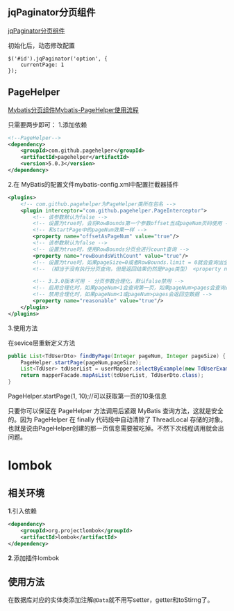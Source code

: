 ## jqPaginator分页组件
[jqPaginator分页组件](http://jqpaginator.keenwon.com/)

初始化后，动态修改配置
```
$('#id').jqPaginator('option', {
    currentPage: 1
});
```
## PageHelper
[Mybatis分页组件Mybatis-PageHelper使用流程](https://pagehelper.github.io/)

只需要两步即可：
1.添加依赖
```xml
<!--PageHelper-->
<dependency>
    <groupId>com.github.pagehelper</groupId>
    <artifactId>pagehelper</artifactId>
    <version>5.0.3</version>
</dependency>
```
2.在 MyBatis的配置文件mybatis-config.xml中配置拦截器插件
```xml
<plugins>
    <!-- com.github.pagehelper为PageHelper类所在包名 -->
    <plugin interceptor="com.github.pagehelper.PageInterceptor">
        <!-- 该参数默认为false -->
        <!-- 设置为true时，会将RowBounds第一个参数offset当成pageNum页码使用 -->
        <!-- 和startPage中的pageNum效果一样 -->
        <property name="offsetAsPageNum" value="true"/>
        <!-- 该参数默认为false -->
        <!-- 设置为true时，使用RowBounds分页会进行count查询 -->
        <property name="rowBoundsWithCount" value="true"/>
        <!-- 设置为true时，如果pageSize=0或者RowBounds.limit = 0就会查询出全部的结果 -->
        <!-- （相当于没有执行分页查询，但是返回结果仍然是Page类型） <property name="pageSizeZero" value="true"/> -->

        <!-- 3.3.0版本可用 - 分页参数合理化，默认false禁用 -->
        <!-- 启用合理化时，如果pageNum<1会查询第一页，如果pageNum>pages会查询最后一页 -->
        <!-- 禁用合理化时，如果pageNum<1或pageNum>pages会返回空数据 -->
        <property name="reasonable" value="true"/>
    </plugin>
</plugins>
```
3.使用方法

在sevice层重新定义方法
```java
public List<TdUserDto> findByPage(Integer pageNum, Integer pageSize) {
    PageHelper.startPage(pageNum,pageSize);
    List<TdUser> tdUserList = userMapper.selectByExample(new TdUserExample());
    return mapperFacade.mapAsList(tdUserList, TdUserDto.class);
}
```
PageHelper.startPage(1, 10);//可以获取第一页的10条信息

只要你可以保证在 PageHelper 方法调用后紧跟 MyBatis 查询方法，这就是安全的。因为 PageHelper 在 finally 代码段中自动清除了 ThreadLocal 存储的对象。也就是说由PageHelper创建的那一页信息需要被吃掉。不然下次线程调用就会出问题。

# lombok

## 相关环境
**1**.引入依赖
```xml
<dependency>
    <groupId>org.projectlombok</groupId>
    <artifactId>lombok</artifactId>
</dependency>
```
**2**.添加插件lombok

## 使用方法
在数据库对应的实体类添加注解`@Data`就不用写setter，getter和toStirng了。